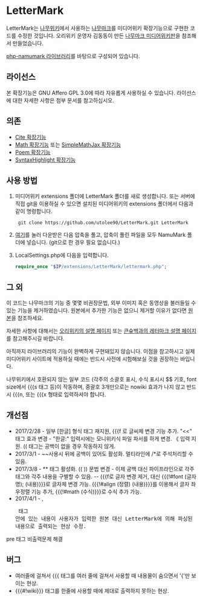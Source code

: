 # LetterMark
LetterMark는 [나무위키](https://namu.wiki)에서 사용하는 [나무마크](https://namu.wiki/w/%EB%82%98%EB%AC%B4%EC%9C%84%ED%82%A4:%ED%8E%B8%EC%A7%91%20%EB%8F%84%EC%9B%80%EB%A7%90)를 미디어위키 확장기능으로 구현한 코드를 수정한 것입니다. 오리위키 운영자 김동동이 만든 [나무마크 미디어위키판](https://github.com/Oriwiki/php-namumark-mediawiki/archive/master.zip)을 참조해서 만들었습니다.

[php-namumark 라이브러리](https://github.com/koreapyj/php-namumark)를 바탕으로 구성되어 있습니다.

## 라이선스
본 확장기능은 GNU Affero GPL 3.0에 따라 자유롭게 사용하실 수 있습니다. 라이선스에 대한 자세한 사항은 첨부 문서를 참고하십시오.

## 의존
* [Cite 확장기능](https://www.mediawiki.org/wiki/Extension:Cite)
* [Math 확장기능](https://www.mediawiki.org/wiki/Extension:Math) 또는 [SimpleMathJax 확장기능](https://www.mediawiki.org/wiki/Extension:SimpleMathJax)
* [Poem 확장기능](https://www.mediawiki.org/wiki/Extension:Poem)
* [SyntaxHighlight 확장기능](https://www.mediawiki.org/wiki/Extension:SyntaxHighlight)

## 사용 방법
1. 미디어위키 extensions 폴더에 LetterMark 폴더를 새로 생성합니다. 또는 서버에 직접 git을 이용하실 수 있으면 설치된 미디어위키의 extensions 폴더에서 다음과 같이 명령합니다.

		git clone https://github.com/utolee90/LetterMark.git LetterMark

1. [여기](https://github.com/utolee90/LetterMark/archive/master.zip)를 눌러 다운받은 다음 압축을 풀고, 압축이 풀린 파일을 모두 NamuMark 폴더에 넣습니다. (git으로 한 경우 필요 없습니다.)
1. LocalSettings.php에 다음을 입력합니다.

    ```php
    require_once "$IP/extensions/LetterMark/lettermark.php";
    ```

	
## 그 외
이 코드는 나무마크의 기능 중 몇몇 비권장문법, 외부 이미지 혹은 동영상을 불러들일 수 있는 기능을 제거하였습니다. 원본에서 추가한 기능은 없으니 제거할 이유가 없다면 [원본](https://github.com/Oriwiki/php-namumark-mediawiki/archive/master.zip)을 참조하세요.

자세한 사항에 대해서는 [오리위키의 설명 페이지](http://oriwiki.net/%EB%8F%84%EC%9B%80%EB%A7%90:%EC%9C%84%ED%82%A4_%EB%AC%B8%EB%B2%95/%EB%82%98%EB%AC%B4%EB%A7%88%ED%81%AC) 또는 [큰숲백과의 레터마크 설명 페이지](https://bigforest.miraheze.org/wiki/큰숲백과:LetterMark/)를 참고해주시길 바랍니다.

아직까지 라이브러리의 기능이 완벽하게 구현돼있지 않습니다. 이점을 참고하시고 실제 미디어위키 사이트에 적용하실 때에는 반드시 사전에 시험해보실 것을 권장하는 바입니다.

나무위키에서 호환되지 않는 일부 코드 (각주의 소괄호 표시, 수식 표시시 $$ 기호, font size에서 {{{s 태그 등)이 작동하며, 중괄호 3개만으로는 nowiki 효과가 나지 않고 반드시 {{{n, 또는 {{{x 형태로 입력하셔야 합니다.

## 개선점 

- 2017/2/28 - 일부 [한글] 형식 태그 재지원, {{{f 로 글씨체 변경 기능 추가. "<<" 태그 효과 변경 - "한글:" 입력시에는 모니위키식 파일 파서를 하게 변경. 《 입력 지원. (( 태그는 공백이 없을 경우 작동하지 않게. 
- 2017/3/1 - <nowiki>~~</nowiki>사용시 뒤에 공백이 있어도 활성화. 멀티라인에 <nowiki>/*</nowiki>로 주석처리할 수 있음. 
- 2017/3/8 - <nowiki>**</nowiki> 태그 활성화. <nowiki>(( ))</nowiki> 문법 변경 - 이제 공백 대신 파이프라인으로 각주 태그와 각주 내용을 구별할 수 있음. 
-- <nowiki>{{{f</nowiki>로 글자 변경 제거, 대신 <nowiki>{{{!#font (글자명); (내용)}}}</nowiki>로 글자체 변경 가능. <nowiki>{{{!#align (정렬) (내용)}}}</nowiki>를 이용해서 글자 좌우정렬 기능 추가, <nowiki>{{{!#math (수식)}}}</nowiki>로 수식 추가 가능.
- 2017/4/1 - <nowiki><nowiki></nowiki>, <nowiki><pre></nowiki> 태그 안에 있는 내용이 사용자가 입력한 원본 대신 LetterMark에 의해 파싱된 내용으로 출력되는 현상 수정.

pre  태그 비출력문제 해결   
## 버그
- 여러줄에 걸쳐서 <nowiki>{{{</nowiki> 태그를 여러 줄에 걸쳐서 사용할 때 내용물이 숨으면서 '{'만 보이는 현상.
- <nowiki>{{{#!wiki}}}</nowiki> 태그를 한줄에 사용할 때에 제대로 출력하지 못하는 현상.